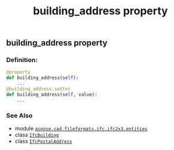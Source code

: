 ﻿---
title: building_address property
second_title: Aspose.CAD for Python via .NET API References
description: 
type: docs
weight: 30
url: /python-net/aspose.cad.fileformats.ifc.ifc2x3.entities/ifcbuilding/building_address/
is_root: false
---

## building_address property

### Definition:
```python
@property
def building_address(self):
    ...
@building_address.setter
def building_address(self, value):
    ...
```

### See Also
* module [`aspose.cad.fileformats.ifc.ifc2x3.entities`](../../)
* class [`IfcBuilding`](/cad/python-net/aspose.cad.fileformats.ifc.ifc2x3.entities/ifcbuilding)
* class [`IfcPostalAddress`](/cad/python-net/aspose.cad.fileformats.ifc.ifc2x3.entities/ifcpostaladdress)
